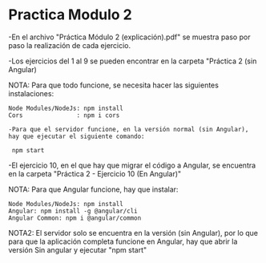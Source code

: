 # Practica Modulo 2
 
-En el archivo "Práctica Módulo 2 (explicación).pdf" se muestra paso por paso la realización de cada ejercicio.

-Los ejercicios del 1 al 9 se pueden encontrar en la carpeta "Práctica 2 (sin Angular)

  NOTA: Para que todo funcione, se necesita hacer las siguientes instalaciones:

    Node Modules/NodeJs: npm install
    Cors               : npm i cors 

    -Para que el servidor funcione, en la versión normal (sin Angular), hay que ejecutar el siguiente comando:

     npm start

-El ejercicio 10, en el que hay que migrar el código a Angular, se encuentra en la carpeta "Práctica 2 - Ejercicio 10 (En Angular)"

  NOTA: Para que Angular funcione, hay que instalar:
  
    Node Modules/NodeJs: npm install
    Angular: npm install -g @angular/cli
    Angular Common: npm i @angular/common
    
  NOTA2: El servidor solo se encuentra en la versión (sin Angular), por lo que para que la aplicación completa funcione en Angular, hay que abrir la versión Sin angular   y ejecutar "npm start"

  

